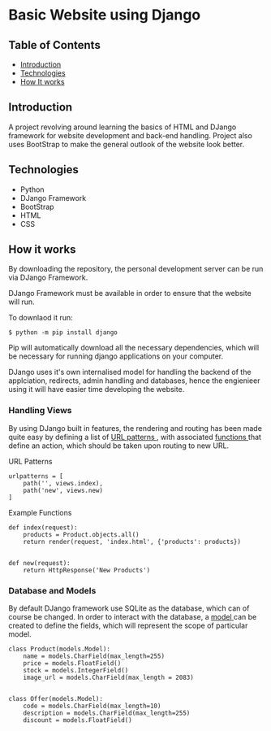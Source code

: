 # Basic Website using Django

## Table of Contents

- [ Introduction ](#intro)
- [ Technologies ](#tech)
- [ How It works](#how)

<a name="intro"></a>
## Introduction

A project revolving around learning the basics of HTML and DJango framework for website development and back-end handling. Project also uses BootStrap to make the general
outlook of the website look better.

<a name="tech"></a>
## Technologies

- Python
- DJango Framework
- BootStrap
- HTML
- CSS

<a name="how"></a>
## How it works

By downloading the repository, the personal development server can be run via DJango Framework. 

DJango Framework must be available in order to ensure that the website will run.

To downlaod it run:

```
$ python -m pip install django
```
Pip will automatically download all the necessary dependencies, which will be necessary for running django applications on your computer.

DJango uses it's own internalised model for handling the backend of the applciation, redirects, admin handling and databases, hence the engienieer using it will have easier time
developing the website. 

### Handling Views

By using DJango built in features, the rendering and routing has been made quite easy by defining a list of [ URL patterns ](#urls), with associated [ functions ](#funcs) that
define an action, which should be taken upon routing to new URL.

<a name="urls"></a>
URL Patterns

```
urlpatterns = [
    path('', views.index),
    path('new', views.new)
]
```

<a name="funcs"></a>
Example Functions

```
def index(request):
    products = Product.objects.all()
    return render(request, 'index.html', {'products': products})


def new(request):
    return HttpResponse('New Products')
```

### Database and Models

By default DJango framework use SQLite as the database, which can of course be changed. In order to interact with the database, a [ model ](#model) can be created to define the fields, 
which will represent the scope of particular model. 

```
class Product(models.Model):
    name = models.CharField(max_length=255)
    price = models.FloatField()
    stock = models.IntegerField()
    image_url = models.CharField(max_length = 2083)


class Offer(models.Model):
    code = models.CharField(max_length=10)
    description = models.CharField(max_length=255)
    discount = models.FloatField()
```
